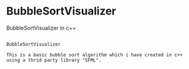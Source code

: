 # BubbleSortVisualizer
BubbleSortVisualizer in c++


                                                        BubbleSortVisualizer
	
	This is a basic bubble sort algorithm which i have created in c++
	using a thrid party library "SFML". 
